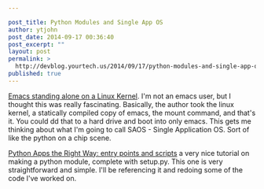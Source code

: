 ```yaml
---

post_title: Python Modules and Single App OS
author: ytjohn
post_date: 2014-09-17 00:36:40
post_excerpt: ""
layout: post
permalink: >
  http://devblog.yourtech.us/2014/09/17/python-modules-and-single-app-os/
published: true
---
```

<p><a href="http://www.informatimago.com/linux/emacs-on-user-mode-linux.html?repost">Emacs standing alone on a Linux Kernel</a>. I'm not an emacs user, but I thought this was really fascinating. Basically, the author took the linux kernel, a statically compiled copy of emacs, the mount command, and that's it. You could dd that to a hard drive and boot into only emacs. This gets me thinking about what I'm going to call SAOS - Single Application OS. Sort of like the python on a chip scene.</p>
<p><a href="http://chriswarrick.com/blog/2014/09/15/python-apps-the-right-way-entry_points-and-scripts/">Python Apps the Right Way: entry points and scripts</a> a very nice tutorial on making a python module, complete with setup.py. This one is very straightforward and simple. I'll be referencing it and redoing some of the code I've worked on.</p>
